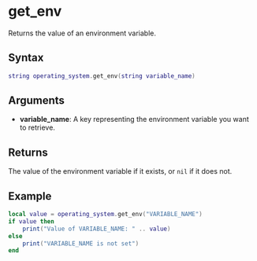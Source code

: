 # get_env

Returns the value of an environment variable.

## Syntax
```lua
string operating_system.get_env(string variable_name)
```

## Arguments
- **variable_name**: A key representing the environment variable you want to retrieve.

## Returns

The value of the environment variable if it exists, or `nil` if it does not.

## Example

```lua
local value = operating_system.get_env("VARIABLE_NAME")
if value then
    print("Value of VARIABLE_NAME: " .. value)
else
    print("VARIABLE_NAME is not set")
end
```